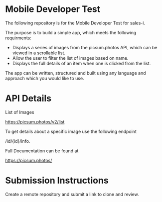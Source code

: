 # Mobile Developer Test

The following repository is for the Mobile Developer Test for sales-i.

The purpose is to build a simple app, which meets the following requirments:

* Displays a series of images from the picsum.photos API, which can be viewed in a scrollable list.
* Allow the user to filter the list of images based on name.
* Displays the full details of an item when one is clicked from the list.

The app can be written, structured and built using any language and approach which you would like to use.

# API Details

List of Images

https://picsum.photos/v2/list

To get details about a specific image use the following endpoint

/id/{id}/info.

Full Documentation can be found at

https://picsum.photos/

# Submission Instructions

Create a remote repository and submit a link to clone and review.
